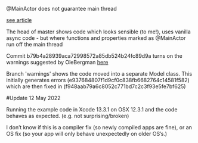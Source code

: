 @MainActor does not guarantee main thread

[see article](https://blog.hobbyistsoftware.com/2022/01/mainactor-not-guaranteed/)

The head of master shows code which looks sensible (to me!), uses vanilla async code - but where functions and properties marked as @MainActor run off the main thread

Commit b79b4a28939aca72998572a85db524b24fc89d9a turns on the warnings suggested by OleBergman [here](https://twitter.com/olebegemann/status/1421144304127463427)

Branch 'warnings' shows the code moved into a separate Model class.
This initially generates errors (e937684807f1d9cf0c838fb6682764c14581f582) which are then fixed in (f948aab79a6c8052c771bd7c2c3f93e5fe7bf625)

#Update 12 May 2022

Running the example code in Xcode 13.3.1 on OSX 12.3.1 and the code behaves as expected. (e.g. not surprising/broken)

I don’t know if this is a compiler fix (so newly compiled apps are fine), or an OS fix (so your app will only behave unexpectedly on older OS’s.)